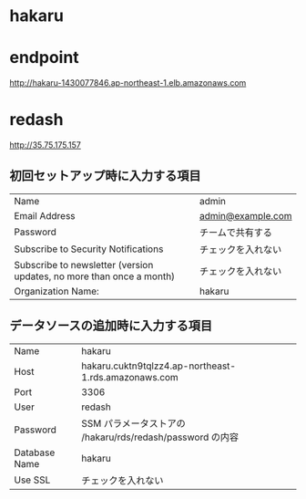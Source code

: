 # hakaru

# endpoint

http://hakaru-1430077846.ap-northeast-1.elb.amazonaws.com

# redash

http://35.75.175.157

## 初回セットアップ時に入力する項目

|||
|:---|:---|
|Name|admin|
|Email Address|admin@example.com|
|Password|チームで共有する|
|Subscribe to Security Notifications|チェックを入れない|
|Subscribe to newsletter (version updates, no more than once a month)|チェックを入れない|
|Organization Name:|hakaru|

## データソースの追加時に入力する項目

|||
|:---|:---|
|Name|hakaru|
|Host|hakaru.cuktn9tqlzz4.ap-northeast-1.rds.amazonaws.com|
|Port|3306|
|User|redash|
|Password|SSM パラメータストアの /hakaru/rds/redash/password の内容|
|Database Name|hakaru|
|Use SSL|チェックを入れない|
